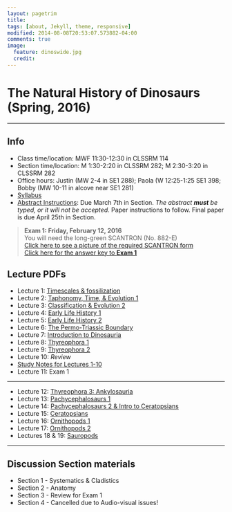 ```yaml
---
layout: pagetrim
title: 
tags: [about, Jekyll, theme, responsive]
modified: 2014-08-08T20:53:07.573882-04:00
comments: true
image:
  feature: dinoswide.jpg
  credit:  
---
```

# The Natural History of Dinosaurs (Spring, 2016)

---

## Info
*	Class time/location: MWF 11:30-12:30 in CLSSRM 114
*	Section time/location: M 1:30-2:20 in CLSSRM 282; M 2:30-3:20 in CLSSRM 282
*	Office hours: Justin (MW 2-4 in SE1 288); Paola (W 12:25-1:25 SE1 398; Bobby (MW 10-11 in alcove near SE1 281)
*	[Syllabus](http://jdyeakel.github.io/teaching/dinos/NatHistDinosaurs_SyllabusSpring2016.pdf)   
*	[Abstract Instructions](http://jdyeakel.github.io/teaching/dinos/Abstract_inst.pdf): Due March 7th in Section. *The abstract **must** be typed, or it will not be accepted*. Paper instructions to follow. Final paper is due April 25th in Section.    


> **Exam 1: Friday, February 12, 2016**   
> You will need the long-green SCANTRON (No. 882-E)   
> [Click here to see a picture of the required SCANTRON form](http://jdyeakel.github.io/teaching/dinos/scantron.jpg)      
> [Click here for the answer key to **Exam 1**](http://jdyeakel.github.io/teaching/dinos/nedry.jpg)   

## Lecture PDFs   

*	Lecture 1: [Timescales & fossilization](http://jdyeakel.github.io/slides/dinos/01_Intro.pdf)   
*	Lecture 2: [Taphonomy, Time, & Evolution 1](http://jdyeakel.github.io/slides/dinos/02_fossilization.pdf)   
*	Lecture 3: [Classification & Evolution 2](http://jdyeakel.github.io/slides/dinos/03_Classification_Evol.pdf)
*	Lecture 4: [Early Life History 1](http://jdyeakel.github.io/slides/dinos/04_EarlyLifeHistory1.pdf)   
*	Lecture 5: [Early Life History 2](http://jdyeakel.github.io/slides/dinos/05_EarlyLifeHistory2.pdf)   
*	Lecture 6: [The Permo-Triassic Boundary](http://jdyeakel.github.io/slides/dinos/06_Permo_Triassic.pdf)   
*	Lecture 7: [Introduction to Dinosauria](http://jdyeakel.github.io/slides/dinos/07_Dinosauria.pdf)    
*	Lecture 8: [Thyreophora 1](http://jdyeakel.github.io/slides/dinos/08_Thyreophora1.pdf)   
*	Lecture 9: [Thyreophora 2](http://jdyeakel.github.io/slides/dinos/09_Thyreophora2.pdf)   
*	Lecture 10: *Review*
*	[Study Notes for Lectures 1-10](http://jdyeakel.github.io/teaching/dinos/Notes1.pdf)   
*	Lecture 11: Exam 1   

<hr>

*	Lecture 12: [Thyreophora 3: Ankylosauria](http://jdyeakel.github.io/slides/dinos/12_Ankylosauria.pdf)   
*	Lecture 13: [Pachycephalosaurs 1](http://jdyeakel.github.io/slides/dinos/13_Pachy.pdf)   
*	Lecture 14: [Pachycephalosaurs 2 & Intro to Ceratopsians](http//jdyeakel.github.io/slides/dinos/14_Pachy2Ceratops.pdf)   
*	Lecture 15: [Ceratopsians](http://jdyeakel.github.io/slides/dinos/15_Ceratopsia2.pdf)   
*	Lecture 16: [Ornithopods 1](http://jdyeakel.github.io/slides/dinos/16_Ornithopods_1.pdf)  
*	Lecture 17: [Ornithopods 2](http://jdyeakel.github.io/slides/dinos/17_Ornithopods_2.pdf)   
*	Lectures 18 & 19: [Sauropods](http://jdyeakel.github.io/slides/dinos/18_19_Sauropods.pdf)    


<hr>

## Discussion Section materials
*	Section 1 - Systematics & Cladistics   
*	Section 2 - Anatomy   
*	Section 3 - Review for Exam 1   
*	Section 4 - Cancelled due to Audio-visual issues!   
 
